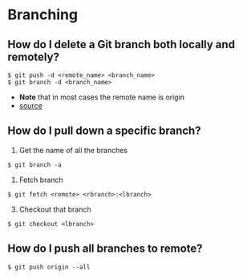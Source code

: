 # Branching
## How do I delete a Git branch both locally and remotely?
```
$ git push -d <remote_name> <branch_name>
$ git branch -d <branch_name>
```
* **Note** that in most cases the remote name is origin
* [source](https://stackoverflow.com/questions/2003505/how-do-i-delete-a-git-branch-both-locally-and-remotely)

## How do I pull down a specific branch?
1. Get the name of all the branches

`$ git branch -a`

1. Fetch branch

`$ git fetch <remote> <rbranch>:<lbranch>`

3. Checkout that branch

`$ git checkout <lbranch>`

## How do I push all branches to remote?
`$ git push origin --all`
